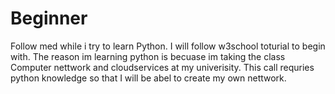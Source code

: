 # Beginner
Follow med while i try to learn Python. I will follow w3school toturial to begin with. The reason im learning python is becuase im taking the class Computer nettwork and cloudservices at my univerisity.
This call requries python knowledge so that I will be abel to create my own nettwork. 
